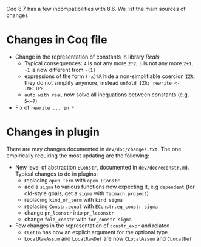 Coq 8.7 has a few incompatibilities with 8.6. We list the main sources of changes

Changes in Coq file
===================

-   Change in the representation of constants in library *Reals*
    -   Typical consequences: `4` is not any more `2*2`, `3` is not any more `2+1`, `-1` is now different from `-(1)`
    -   expressions of the form `(-x)%R` hide a non-simplifiable coercion `IZR`; they do not simplify anymore; instead `unfold IZR; rewrite <- INR_IPR`
    -   `auto with real` now solve all inequations between constants (e.g. `5<=7`)
-   Fix of `rewrite ... in *`

Changes in plugin
=================

There are may changes documented in `dev/doc/changes.txt`. The one empirically requiring the most updating are the following:

-   New level of abstraction `EConstr`, documented in `dev/doc/econstr.md`. Typical changes to do in plugins:
    -   replacing `open Term` with `open EConstr`
    -   add a `sigma` to various functions now expecting it, e.g `dependent` (for old-style goals, get a `sigma` with `Tacmach.project`)
    -   replacing `kind_of_term` with `kind sigma`
    -   replacing `Constr.equal` with `EConstr.eq_constr sigma`
    -   change `pr_lconstr` into `pr_leconstr`
    -   change `fold_constr` with `for_constr sigma`
-   Few changes in the representation of `constr_expr` and related
    -   `CLetIn` has now an explicit argument for the optional type
    -   `LocalRawAssum` and `LocalRawDef` are now `CLocalAssum` and `CLocalDef`

